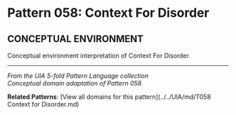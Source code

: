 # Pattern 058: Context For Disorder

## CONCEPTUAL ENVIRONMENT

Conceptual environment interpretation of Context For Disorder.

---

*From the UIA 5-fold Pattern Language collection*  
*Conceptual domain adaptation of Pattern 058*

**Related Patterns**: [View all domains for this pattern](../../UIA/md/T058 Context for Disorder.md)